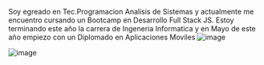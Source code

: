 Soy egreado en Tec.Programacion Analisis de Sistemas y actualmente me encuentro cursando un Bootcamp en Desarrollo Full Stack JS. Estoy terminando este año la carrera de Ingeneria Informatica y en Mayo de este año empiezo con un Diplomado en Aplicaciones Moviles 
![image](https://user-images.githubusercontent.com/52941656/217721479-2d7f7813-8aea-49db-8363-837350112e9f.png)

![image](https://user-images.githubusercontent.com/52941656/217721065-7308f5e2-a6bd-4de6-aa1a-16287b16f1ef.png)

